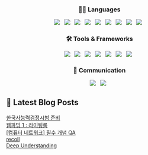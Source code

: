 <h3 align="center"><b>🧑‍💻 Languages</b></h3>
<p align="center">
  <img src="https://img.shields.io/badge/Swift-E34F26?style=flat-square&logo=Swift&logoColor=white"/> &nbsp
  <img src="https://img.shields.io/badge/HTML5-E34F26?style=flat-square&logo=HTML5&logoColor=white"/> &nbsp
  <img src="https://img.shields.io/badge/CSS3-1572B6?style=flat-square&logo=CSS3&logoColor=white"/> &nbsp
  <img src="https://img.shields.io/badge/JavaScript-F7DF1E?style=flat-square&logo=JavaScript&logoColor=white"/> &nbsp
  <img src="https://img.shields.io/badge/TypeScript-3178C6?style=flat-square&logo=TypeScript&logoColor=white"/> &nbsp
  <img src="https://img.shields.io/badge/Dart-0175C2?style=flat&logo=Dart&logoColor=white"/> &nbsp
  <img src="https://img.shields.io/badge/Python-3776AB?style=flat-square&logo=Python&logoColor=white"/> &nbsp
  <img src="https://img.shields.io/badge/C++-00599C?style=flat&logo=C++&logoColor=white"/> &nbsp
  <img src="https://img.shields.io/badge/C-A8B9CC?style=flat&logo=C&logoColor=white"/> &nbsp
</p>

<h3 align="center"><b>🛠 Tools & Frameworks</b></h3>
<p align="center">
  <img src="https://img.shields.io/badge/Node.js-339933?style=flat-square&logo=Node.js&logoColor=white"/> &nbsp
  <img src="https://img.shields.io/badge/Flutter-02569B?style=flat&logo=Flutter&logoColor=white"/> &nbsp
  <img src="https://img.shields.io/badge/Git-F05032?style=flat-square&logo=Git&logoColor=white"/> &nbsp
  <img src="https://img.shields.io/badge/VSCode-007ACC?style=flat-square&logo=VisualStudioCode&logoColor=white"/> &nbsp
  <img src="https://img.shields.io/badge/Firebase-FFCA28?style=flat-square&logo=Firebase&logoColor=black"/> &nbsp
  <img src="https://img.shields.io/badge/Vercel-000000?style=flat-square&logo=Vercel&logoColor=white"/> &nbsp
  <img src="https://img.shields.io/badge/Netlify-00C7B7?style=flat-square&logo=Netlify&logoColor=white"/> &nbsp
</p>

<h3 align="center"><b>💬 Communication</b></h3>
<p align="center">
  <img src="https://img.shields.io/badge/Slack-4A154B?style=flat-square&logo=Slack&logoColor=white"/> &nbsp
  <img src="https://img.shields.io/badge/Figma-F24E1E?style=flat-square&logo=Figma&logoColor=white"/> &nbsp
</p>



## 📕 Latest Blog Posts

<a href="https://thisissolmi.tistory.com/193">한국사능력검정시험 준비</a></br><a href="https://thisissolmi.tistory.com/192">웹파밍 1 : 라이팅룸</a></br><a href="https://thisissolmi.tistory.com/191">[컴퓨터 네트워크] 필수 개념 QA</a></br><a href="https://thisissolmi.tistory.com/190">recoil</a></br><a href="https://thisissolmi.tistory.com/189">Deep Understanding</a></br>
